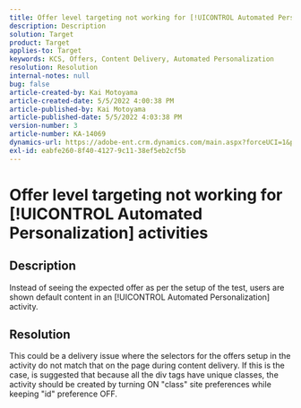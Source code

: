 ```yaml
---
title: Offer level targeting not working for [!UICONTROL Automated Personalization] activities
description: Description
solution: Target
product: Target
applies-to: Target
keywords: KCS, Offers, Content Delivery, Automated Personalization
resolution: Resolution
internal-notes: null
bug: false
article-created-by: Kai Motoyama
article-created-date: 5/5/2022 4:00:38 PM
article-published-by: Kai Motoyama
article-published-date: 5/5/2022 4:03:38 PM
version-number: 3
article-number: KA-14069
dynamics-url: https://adobe-ent.crm.dynamics.com/main.aspx?forceUCI=1&pagetype=entityrecord&etn=knowledgearticle&id=6ec29f80-8ccc-ec11-a7b5-6045bd00d995
exl-id: eabfe260-8f40-4127-9c11-38ef5eb2cf5b
---
```

# Offer level targeting not working for [!UICONTROL Automated Personalization] activities

## Description


Instead of seeing the expected offer as per the setup of the test, users are shown default content in an [!UICONTROL Automated Personalization] activity.


## Resolution


This could be a delivery issue where the selectors for the offers setup in the activity do not match that on the page during content delivery. If this is the case, is suggested that because all the div tags have unique classes, the activity should be created by turning ON "class" site preferences while keeping "id" preference OFF.
